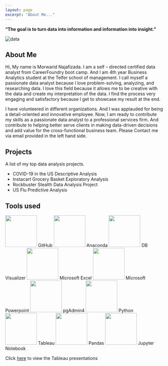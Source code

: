 ```yaml
---
layout: page
excerpt: "About Me..."
---
```


__“The goal is to turn data into information and information into insight.”__ 

![data](https://morwarid1.github.io/images/data-analytics.jpg)


## About Me
Hi, My name is Morwarid Najafizada. I am a self – directed certified data analyst from CareerFoundry boot camp. And I am 4th year Business Analytics student at the Telfer school of management. I call myself a passionate data analyst because I love problem-solving, analyzing, and researching data. I love this field because it allows me to be creative with the data and create my interpretation of the data. I find the process very engaging and satisfactory because I get to showcase my result at the end.

I have volunteered in different organizations. And I was applauded for being a detail-oriented and innovative employee. Now, I am ready to contribute my skills as a passionate data analyst to a professional services firm. And contribute to helping better serve clients in making data-driven decisions and add value for the cross-functional business team. Please Contact me via email provided in the left hand side. 


## Projects
A list of my top data analysis projects. 

- COVID-19 in the US Descriptive Analysis
- Instacart Grocery Basket Exploratory Analysis 
- Rockbuster Stealth Data Analysis Project
- US Flu Predictive Analysis

## Tools used 


<img src="https://morwarid1.github.io/images/Tools/Github.png" width="100"> 
GitHub
<img src="https://morwarid1.github.io/images/Tools/Anaconda.png" width="100">
Anaconda
<img src="https://morwarid1.github.io/images/Tools/DB-Visualizer.png" width="100">
DB Visualizer
<img src="https://morwarid1.github.io/images/Tools/Microsoft-Excel.png" width="100">
Microsoft Excel
<img src="https://morwarid1.github.io/images/Tools/Microsoft-Powerpoint.png" width="100">
Microsoft Powerpoint
<img src="https://morwarid1.github.io/images/Tools/pgAdmin4.png" width="100">
pgAdmin4
<img src="https://morwarid1.github.io/images/Tools/Python.png" width="100">
Python
<img src="https://morwarid1.github.io/images/Tools/Tableau.png" width="100">
Tableau
<img src="https://morwarid1.github.io/images/Tools/Pandas.png" width="100">
Pandas
<img src="https://morwarid1.github.io/images/Tools/Jupyter-Notebook.png" width="100">
Jupyter Notebook






Click [here](https://public.tableau.com/profile/morwarid.najafizada#!/) to view the Tableau presentations

